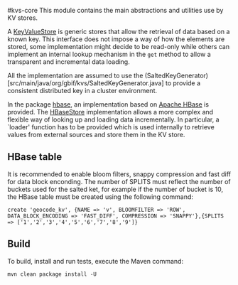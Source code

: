 #kvs-core
This module contains the main abstractions and utilities use by KV stores.

A [KeyValueStore](src/main/java/org/gbif/kvs/KeyValueStore.java) is generic stores that allow the retrieval of data based on a known key.
This interface does not impose a way of how the elements are stored, some implementation might decide to be read-only while others can
implement an internal lookup mechanism in the `get` method to allow a transparent and incremental data loading.

All the implementation are assumed to use the (SaltedKeyGenerator)[src/main/java/org/gbif/kvs/SaltedKeyGenerator.java] to provide a consistent distributed key in a cluster environment.

In the package [hbase](src/main/java/org/gbif/kvs/hbase), an implementation based on [Apache HBase](https://hbase.apache.org/) is provided.
The [HBaseStore](src/main/java/org/gbif/kvs/hbase/HBaseStore.java) implementation allows a more complex and flexible way of looking up and loading data incrementally.
In particular, a `loader' function has to be provided which is used internally to retrieve values from external sources and store them in the KV store.


## HBase table

It is recommended to enable bloom filters, snappy compression and fast diff for data block enconding.
The number of SPLITS must reflect the number of buckets used for the salted ket, for example if the number of bucket is 10, the HBase table must be created using the following command:

```
create 'geocode_kv', {NAME => 'v', BLOOMFILTER => 'ROW', DATA_BLOCK_ENCODING => 'FAST_DIFF', COMPRESSION => 'SNAPPY'},{SPLITS => ['1','2','3','4','5','6','7','8','9']}
```

## Build

To build, install and run tests, execute the Maven command:

`mvn clean package install -U`